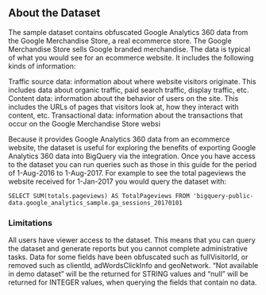 ## About the Dataset
The sample dataset contains obfuscated Google Analytics 360 data from the Google Merchandise Store, a real ecommerce store. The Google Merchandise Store sells Google branded merchandise. The data is typical of what you would see for an ecommerce website. It includes the following kinds of information:

Traffic source data: information about where website visitors originate. This includes data about organic traffic, paid search traffic, display traffic, etc.
Content data: information about the behavior of users on the site. This includes the URLs of pages that visitors look at, how they interact with content, etc.
Transactional data: information about the transactions that occur on the Google Merchandise Store websi

Because it provides Google Analytics 360 data from an ecommerce website, the dataset is useful for exploring the benefits of exporting Google Analytics 360 data into BigQuery via the integration. Once you have access to the dataset you can run queries such as those in this guide for the period of 1-Aug-2016 to 1-Aug-2017. For example to see the total pageviews the website received for 1-Jan-2017 you would query the dataset with:

    SELECT SUM(totals.pageviews) AS TotalPageviews FROM 'bigquery-public-data.google_analytics_sample.ga_sessions_20170101



### Limitations
All users have viewer access to the dataset. This means that you can query the dataset and generate reports but you cannot complete administrative tasks. Data for some fields have been obfuscated such as fullVisitorId, or removed such as clientId, adWordsClickInfo and geoNetwork. “Not available in demo dataset” will be the returned for STRING values and “null” will be returned for INTEGER values, when querying the fields that contain no data.

